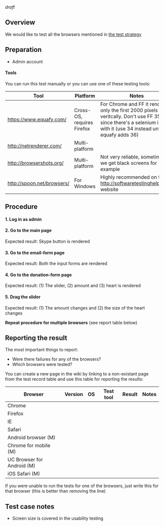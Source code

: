 *draft*


## Overview

We would like to test all the browsers mentioned in [the test strategy](test-strategy.md)


## Preparation

* Admin account


#### Tools

You can run this test manually or you can use one of these testing tools:

Tool | Platform | Notes
---- | -------- | -----
https://www.equafy.com/ | Cross-OS, requires Firefox | For Chrome and FF it renders only the first 2000 pixels veritcally. Don't use FF 35 since there's a selenium issue with it (use 34 instead until equafy adds 36)
http://netrenderer.com/ | Multi-platform
http://browsershots.org/ | Multi-platform | Not very reliable, sometimes we get black screens for example
http://spoon.net/browsers/ | For Windows | Highly recommended on the http://softwaretestinghelp.com/ website


## Procedure

#### 1. Log in as admin

#### 2. Go to the main page
Expected result: Skype button is rendered

#### 3. Go to the email-form page
Expected result: Both the input forms are rendered

#### 4. Go to the donation-form page
Expected result: (1) The slider, (2) amount and (3) heart is rendered

#### 5. Drag the slider
Expected result: (1) The amount changes and (2) the size of the heart changes

**Repeat procedure for multiple browsers** (see report table below)


## Reporting the result

The most important things to report:
* Were there failures for any of the browsers?
* Which browsers were tested?

You can create a new page in the wiki by linking to a non-existant page from the test record table and use this table for reporting the results:

Browser | Version | OS | Test tool | Result | Notes
------- | ------- | -- | --------- | ------ | -----
Chrome  | 
Firefox | 
IE      | 
Safari  | 
Android browser (M)        | 
Chrome for mobile (M)      | 
UC Browser for Android (M) | 
iOS Safari (M)             | 

If you were unable to run the tests for one of the browsers, just write this for that browser (this is better than removing the line)


## Test case notes

* Screen size is covered in the usability testing


